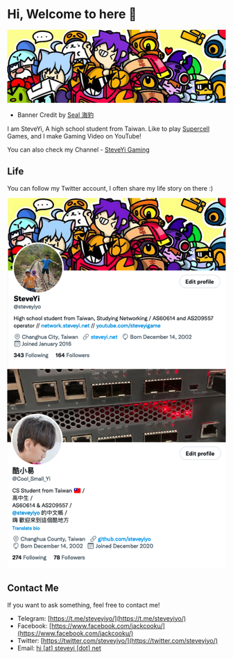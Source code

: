 # Hi, Welcome to here 👋

![](/images/banner.png)

- Banner Credit by [Seal 海豹](https://twitter.com/seal_hiber0w0)

I am SteveYi, A high school student from Taiwan. Like to play [Supercell](https://supercell.com/) Games, and I make Gaming Video on YouTube!

You can also check my Channel - [SteveYi Gaming](https://www.youtube.com/steveyigame)

## Life

You can follow my Twitter account, I often share my life story on there :)

[![](/images/twitter-01.png)](https://twitter.com/steveyiyo)
[![](/images/twitter-02.png)](https://twitter.com/Cool_Small_Yi)

## Contact Me

If you want to ask something, feel free to contact me!

- Telegram: [https://t.me/steveyiyo/](https://t.me/steveyiyo/)
- Facebook: [https://www.facebook.com/jackcooku/](https://www.facebook.com/jackcooku/)
- Twitter: [https://twitter.com/steveyiyo/](https://twitter.com/steveyiyo/)
- Email: [hi [at] steveyi [dot] net](mailto:hi@steveyi.net)
